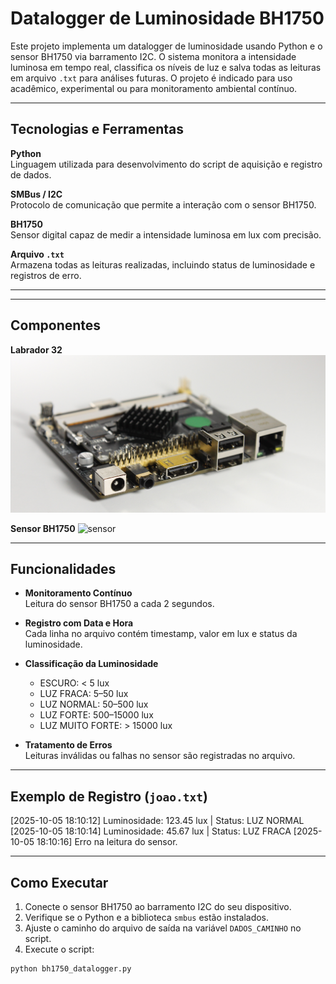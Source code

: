 # Datalogger de Luminosidade BH1750

Este projeto implementa um datalogger de luminosidade usando Python e o sensor BH1750 via barramento I2C. O sistema monitora a intensidade luminosa em tempo real, classifica os níveis de luz e salva todas as leituras em arquivo `.txt` para análises futuras. O projeto é indicado para uso acadêmico, experimental ou para monitoramento ambiental contínuo.

---

## Tecnologias e Ferramentas

**Python**  
Linguagem utilizada para desenvolvimento do script de aquisição e registro de dados.

**SMBus / I2C**  
Protocolo de comunicação que permite a interação com o sensor BH1750.

**BH1750**  
Sensor digital capaz de medir a intensidade luminosa em lux com precisão.

**Arquivo `.txt`**  
Armazena todas as leituras realizadas, incluindo status de luminosidade e registros de erro.

---

---

## Componentes

**Labrador 32**  
![Placa ](img/labrador32.jpeg) 

**Sensor BH1750**
![sensor](img/luminosidade-sensor-removebg-preview.jpeg)

---

## Funcionalidades

- **Monitoramento Contínuo**  
  Leitura do sensor BH1750 a cada 2 segundos.

- **Registro com Data e Hora**  
  Cada linha no arquivo contém timestamp, valor em lux e status da luminosidade.

- **Classificação da Luminosidade**  
  - ESCURO: < 5 lux  
  - LUZ FRACA: 5–50 lux  
  - LUZ NORMAL: 50–500 lux  
  - LUZ FORTE: 500–15000 lux  
  - LUZ MUITO FORTE: > 15000 lux

- **Tratamento de Erros**  
  Leituras inválidas ou falhas no sensor são registradas no arquivo.

---

## Exemplo de Registro (`joao.txt`)
[2025-10-05 18:10:12] Luminosidade: 123.45 lux | Status: LUZ NORMAL
[2025-10-05 18:10:14] Luminosidade: 45.67 lux | Status: LUZ FRACA
[2025-10-05 18:10:16] Erro na leitura do sensor.


---

## Como Executar

1. Conecte o sensor BH1750 ao barramento I2C do seu dispositivo.  
2. Verifique se o Python e a biblioteca `smbus` estão instalados.  
3. Ajuste o caminho do arquivo de saída na variável `DADOS_CAMINHO` no script.  
4. Execute o script:

```bash
python bh1750_datalogger.py





